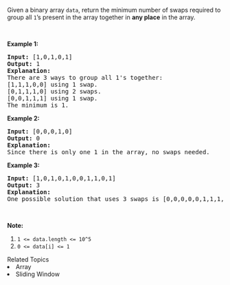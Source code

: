 <p>Given a&nbsp;binary array <code>data</code>, return&nbsp;the minimum number of swaps required to group all <code>1</code>&rsquo;s present in the array together in <strong>any place</strong> in the array.</p>

<p>&nbsp;</p>

<p><strong>Example 1:</strong></p>

<pre>
<strong>Input: </strong><span id="example-input-1-1">[1,0,1,0,1]</span>
<strong>Output: </strong><span id="example-output-1">1</span>
<strong>Explanation: </strong>
There are 3 ways to group all 1&#39;s together:
[1,1,1,0,0] using 1 swap.
[0,1,1,1,0] using 2 swaps.
[0,0,1,1,1] using 1 swap.
The minimum is 1.
</pre>

<p><strong>Example 2:</strong></p>

<pre>
<strong>Input: </strong><span id="example-input-2-1">[0,0,0,1,0]</span>
<strong>Output: </strong><span id="example-output-2">0</span>
<strong>Explanation: </strong>
Since there is only one 1 in the array, no swaps needed.
</pre>

<p><strong>Example 3:</strong></p>

<pre>
<strong>Input: </strong><span id="example-input-3-1">[1,0,1,0,1,0,0,1,1,0,1]</span>
<strong>Output: </strong><span id="example-output-3">3</span>
<strong>Explanation: </strong>
One possible solution that uses 3 swaps is [0,0,0,0,0,1,1,1,1,1,1].
</pre>

<p>&nbsp;</p>

<p><span><strong>Note</strong><strong>:</strong></span></p>

<ol>
	<li><code>1 &lt;= data.length &lt;= 10^5</code></li>
	<li><code>0 &lt;= data[i] &lt;= 1</code></li>
</ol>
<div><div>Related Topics</div><div><li>Array</li><li>Sliding Window</li></div></div>